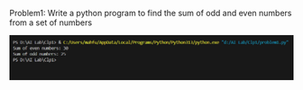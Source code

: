 Problem1: Write a python program to find the sum of odd and even numbers from a set of numbers

![Output](Screenshot/Problem1.png)
